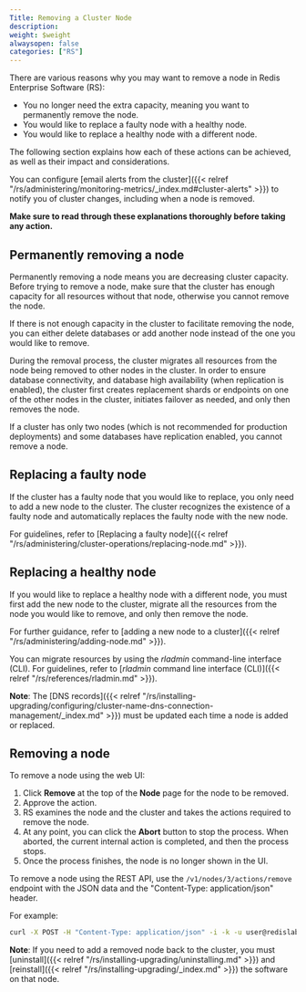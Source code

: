 ```yaml
---
Title: Removing a Cluster Node
description:
weight: $weight
alwaysopen: false
categories: ["RS"]
---
```

There are various reasons why you may want to remove a node in Redis
Enterprise Software (RS):

- You no longer need the extra capacity, meaning you want to permanently remove the node.
- You would like to replace a faulty node with a healthy node.
- You would like to replace a healthy node with a different node.

The following section explains how each of these actions can be
achieved, as well as their impact and considerations.

You can configure [email alerts from the cluster]({{< relref "/rs/administering/monitoring-metrics/_index.md#cluster-alerts" >}}) to notify you of cluster changes, including when a node is removed.

**Make sure to read through these explanations thoroughly before taking
any action.**

## Permanently removing a node

Permanently removing a node means you are decreasing cluster capacity.
Before trying to remove a node, make sure that the cluster has enough
capacity for all resources without that node, otherwise you cannot remove the node.

If there is not enough capacity in the cluster to facilitate removing
the node, you can either delete databases or add another node instead of
the one you would like to remove.

During the removal process, the cluster migrates all resources from the
node being removed to other nodes in the cluster. In order to ensure
database connectivity, and database high availability (when replication
is enabled), the cluster first creates replacement shards or endpoints
on one of the other nodes in the cluster, initiates failover as needed,
and only then removes the node.

If a cluster has only two nodes (which is not recommended for production
deployments) and some databases have replication enabled, you cannot remove a node.

## Replacing a faulty node

If the cluster has a faulty node that you would like to replace, you
only need to add a new node to the cluster. The cluster recognizes the
existence of a faulty node and automatically replaces the faulty node
with the new node.

For guidelines, refer to [Replacing a faulty
node]({{< relref "/rs/administering/cluster-operations/replacing-node.md" >}}).

## Replacing a healthy node

If you would like to replace a healthy node with a different node, you
must first add the new node to the cluster, migrate all the resources
from the node you would like to remove, and only then remove the node.

For further guidance, refer to [adding a new node to a
cluster]({{< relref "/rs/administering/adding-node.md" >}}).

You can migrate resources by using the *rladmin* command-line interface
(CLI). For guidelines, refer to [*rladmin* command line interface
(CLI)]({{< relref "/rs/references/rladmin.md" >}}).

**Note**: The [DNS records]({{< relref "/rs/installing-upgrading/configuring/cluster-name-dns-connection-management/_index.md" >}}) must be updated each time a node is added or
replaced.

## Removing a node

To remove a node using the web UI:

1. Click **Remove** at the top of the **Node** page for the node to be
    removed.
1. Approve the action.
1. RS examines the node and the cluster and takes the actions required
    to remove the node.
1. At any point, you can click the **Abort** button to stop the
    process. When aborted, the current internal action is completed, and
    then the process stops.
1. Once the process finishes, the node is no longer shown in
    the UI.

To remove a node using the REST API, use the `/v1/nodes/3/actions/remove` endpoint with the JSON data and the "Content-Type: application/json" header.

For example:

```sh
curl -X POST -H "Content-Type: application/json" -i -k -u user@redislabs.com:password https://localhost:9443/v1/nodes/3/actions/remove --data "{}"
```

**Note**: If you need to add a removed node back to the cluster,
you must [uninstall]({{< relref "/rs/installing-upgrading/uninstalling.md" >}})
and [reinstall]({{< relref "/rs/installing-upgrading/_index.md" >}}) the software on that node.
